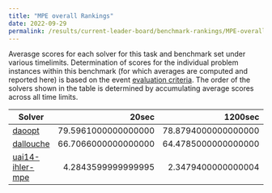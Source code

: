 ```yaml
---
title: "MPE overall Rankings"
date: 2022-09-29
permalink: /results/current-leader-board/benchmark-rankings/MPE-overall-rankings
---
```



Averasge scores for each solver for this task and benchmark set under various timelimits.  Determination of scores for the individual problem instances within this benchmark (for which averages are computed and reported here) is based on the event [evaluation criteria](https://uaicompetition.github.io/uci-2022/results/evaluation-criteria/).  The order of the solvers shown in the table is determined by accumulating average scores across all time limits.

|                            Solver                             |        20sec        |       1200sec       | 3600sec |
| ------------------------------------------------------------- | ------------------: | ------------------: | ------: |
| [daoopt](../solver-scores/daoopt-scores.md)                   | 79.5961000000000000 | 78.8794000000000000 | 78.3189 |
| [dallouche](../solver-scores/dallouche-scores.md)             | 66.7066000000000000 | 64.4785000000000000 | 63.7058 |
| [uai14-ihler-mpe](../solver-scores/uai14-ihler-mpe-scores.md) |  4.2843599999999995 |  2.3479400000000004 |  3.0099 |

